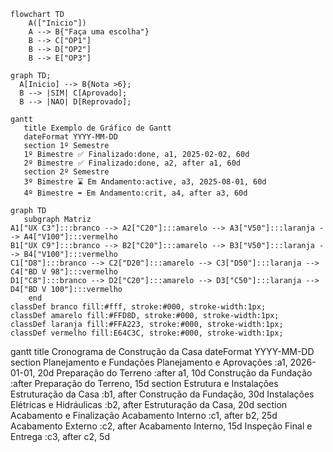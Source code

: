 ```mermaid
flowchart TD
    A(["Inicio"])
    A --> B{"Faça uma escolha"}
    B --> C["OP1"]
    B --> D["OP2"]
    B --> E["OP3"]
```

```mermaid
graph TD;
  A[Inicio] --> B{Nota >6};
  B --> |SIM| C[Aprovado];
  B --> |NAO| D[Reprovado];
```

```mermaid
gantt
   title Exemplo de Gráfico de Gantt
   dateFormat YYYY-MM-DD
   section 1º Semestre
   1º Bimestre ✅ Finalizado:done, a1, 2025-02-02, 60d
   2º Bimestre ✅ Finalizado:done, a2, after a1, 60d
   section 2º Semestre
   3º Bimestre ⌛ Em Andamento:active, a3, 2025-08-01, 60d
   4º Bimestre ➡️ Em Andamento:crit, a4, after a3, 60d
```

```mermaid
graph TD
   subgraph Matriz
A1["UX C3"]:::branco --> A2["C20"]:::amarelo --> A3["V50"]:::laranja --> A4["V100"]:::vermelho
B1["UX C9"]:::branco --> B2["C20"]:::amarelo --> B3["V50"]:::laranja --> B4["V100"]:::vermelho
C1["D8"]:::branco --> C2["D20"]:::amarelo --> C3["D50"]:::laranja --> C4["BD V 98"]:::vermelho
D1["C8"]:::branco --> D2["C20"]:::amarelo --> D3["C50"]:::laranja --> D4["BD V 100"]:::vermelho
    end
classDef branco fill:#fff, stroke:#000, stroke-width:1px;
classDef amarelo fill:#FFD8D, stroke:#000, stroke-width:1px;
classDef laranja fill:#FFA223, stroke:#000, stroke-width:1px;
classDef vermelho fill:E64C3C, stroke:#000, stroke-width:1px;
```
gantt
    title Cronograma de Construção da Casa
    dateFormat  YYYY-MM-DD
    section Planejamento e Fundações
    Planejamento e Aprovações  :a1, 2026-01-01, 20d
    Preparação do Terreno     :after a1, 10d
    Construção da Fundação    :after Preparação do Terreno, 15d
    section Estrutura e Instalações
    Estruturação da Casa      :b1, after Construção da Fundação, 30d
    Instalações Elétricas e Hidráulicas :b2, after Estruturação da Casa, 20d
    section Acabamento e Finalização
    Acabamento Interno        :c1, after b2, 25d
    Acabamento Externo        :c2, after Acabamento Interno, 15d
    Inspeção Final e Entrega  :c3, after c2, 5d
